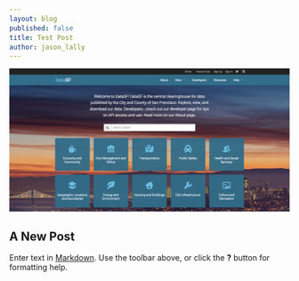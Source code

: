 ```yaml
---
layout: blog
published: false
title: Test Post
author: jason_lally
---
```


![Screen Shot 2015-01-14 at 9.39.41 AM.png](/images/uploads/Screen%20Shot%202015-01-14%20at%209.39.41%20AM.png)

## A New Post

Enter text in [Markdown](http://daringfireball.net/projects/markdown/). Use the toolbar above, or click the **?** button for formatting help.
